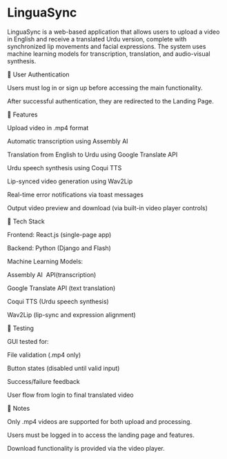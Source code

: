 ﻿# LinguaSync

LinguaSync is a web-based application that allows users to upload a video in English and receive a translated Urdu version, complete with synchronized lip movements and facial expressions. The system uses machine learning models for transcription, translation, and audio-visual synthesis.

🔐 User Authentication

Users must log in or sign up before accessing the main functionality.

After successful authentication, they are redirected to the Landing Page.

🚀 Features

Upload video in .mp4 format

Automatic transcription using Assembly AI

Translation from English to Urdu using Google Translate API

Urdu speech synthesis using Coqui TTS

Lip-synced video generation using Wav2Lip

Real-time error notifications via toast messages

Output video preview and download (via built-in video player controls)

🧠 Tech Stack

Frontend: React.js (single-page app)

Backend: Python (Django and Flash)

Machine Learning Models:

Assembly AI  API(transcription)

Google Translate API (text translation)

Coqui TTS (Urdu speech synthesis)

Wav2Lip (lip-sync and expression alignment)

🧪 Testing

GUI tested for:

File validation (.mp4 only)

Button states (disabled until valid input)

Success/failure feedback

User flow from login to final translated video

📌 Notes


Only .mp4 videos are supported for both upload and processing.

Users must be logged in to access the landing page and features.

Download functionality is provided via the video player.

